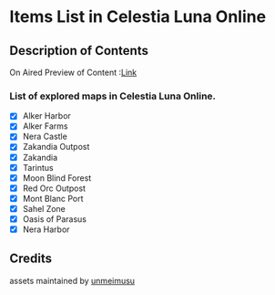 # Items List in Celestia Luna Online
## Description of Contents
On Aired Preview of Content :[Link](https://github.com/unmeimusu)
### List of explored maps in Celestia Luna Online.
- [x] Alker Harbor
- [x] Alker Farms
- [x] Nera Castle
- [x] Zakandia Outpost
- [x] Zakandia
- [x] Tarintus
- [x] Moon Blind Forest
- [x] Red Orc Outpost
- [x] Mont Blanc Port
- [x] Sahel Zone
- [x] Oasis of Parasus
- [x] Nera Harbor

## Credits
assets maintained by [unmeimusu](https://github.com/unmeimusu)
